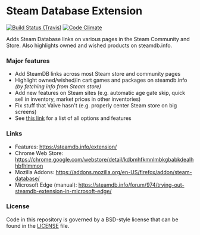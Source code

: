 # Steam Database Extension

[![Build Status (Travis)](https://img.shields.io/travis/SteamDatabase/BrowserExtension/master.svg?style=flat-square)](https://travis-ci.org/SteamDatabase/BrowserExtension)
[![Code Climate](https://codeclimate.com/github/SteamDatabase/BrowserExtension/badges/gpa.svg)](https://codeclimate.com/github/SteamDatabase/BrowserExtension)

Adds Steam Database links on various pages in the Steam Community and Store.
Also highlights owned and wished products on steamdb.info.

### Major features
* Add SteamDB links across most Steam store and community pages
* Highlight owned/wished/in cart games and packages on steamdb.info *(by fetching info from Steam store)*
* Add new features on Steam sites (e.g. automatic age gate skip, quick sell in inventory, market prices in other inventories)
* Fix stuff that Valve hasn't (e.g. properly center Steam store on big screens)
* See [this link](https://steamdb.info/extension/) for a list of all options and features

### Links
* Features: https://steamdb.info/extension/
* Chrome Web Store: https://chrome.google.com/webstore/detail/kdbmhfkmnlmbkgbabkdealhhbfhlmmon
* Mozilla Addons: https://addons.mozilla.org/en-US/firefox/addon/steam-database/
* Microsoft Edge (manual): https://steamdb.info/forum/974/trying-out-steamdb-extension-in-microsoft-edge/

### License
Code in this repository is governed by a BSD-style license that can be found in the [LICENSE](LICENSE) file.
